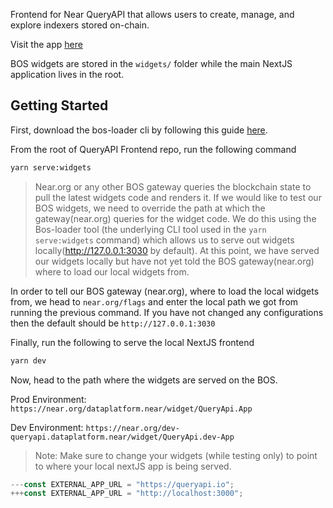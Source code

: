 Frontend for Near QueryAPI that allows users to create, manage, and explore indexers stored on-chain. 

Visit the app [here](https://near.org/dataplatform.near/widget/QueryApi.App)


BOS widgets are stored in the `widgets/` folder while the main NextJS application lives in the root.

## Getting Started

First, download the bos-loader cli by following this guide [here](https://docs.near.org/bos/dev/bos-loader). 

From the root of QueryAPI Frontend repo, run the following command

```bash
yarn serve:widgets
```
> Near.org or any other BOS gateway queries the blockchain state to pull the latest widgets code and renders it. If we would like to test our BOS widgets, we need to override the path at which the gateway(near.org) queries for the widget code. We do this using the Bos-loader tool (the underlying CLI tool used in the `yarn serve:widgets` command) which allows us to serve out widgets locally(http://127.0.0.1:3030 by default). At this point, we have served our widgets locally but have not yet told the BOS gateway(near.org) where to load our local widgets from. 

In order to tell our BOS gateway (near.org), where to load the local widgets from, we head to `near.org/flags` and enter the local path we got from running the previous command. If you have not changed any configurations then the default should be `http://127.0.0.1:3030`

Finally, run the following to serve the local NextJS frontend
```bash
yarn dev
```

Now, head to the path where the widgets are served on the BOS. 

Prod Environment: `https://near.org/dataplatform.near/widget/QueryApi.App`

Dev Environment: `https://near.org/dev-queryapi.dataplatform.near/widget/QueryApi.dev-App`


> Note: Make sure to change your widgets (while testing only) to point to where your local nextJS app is being served. 

```QueryApi.App.jsx
---const EXTERNAL_APP_URL = "https://queryapi.io";
+++const EXTERNAL_APP_URL = "http://localhost:3000";
```


